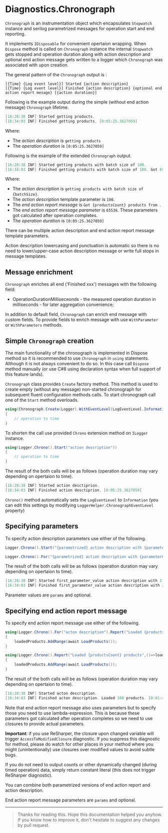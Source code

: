 ﻿# Diagnostics.Chronograph

`Chronograph` is an instrumentation object which encapsulates `Stopwatch` instance and serilog parametrized messages for operation start and end reporting. 

It implements `IDisposable` for convenient opertaion wrapping. 
When `Dispose` method is called on `Chronograph` instance the internal `Stopwatch` gets stopped and operation duration along with action description and optional end action message gets written to a logger which `Chronograph` was associated with upon creation.

The general pattern of the `Chronograph` output is :

```
[{Time} {Log event level}] Started {action description}
[{Time} {Log event level}] Finished {action description} {optional end action report mesage} [{action duration}]
```

Following is the example output during the simple (without end action message) `Chronograph` lifetime.

```csharp
[16:28:38 INF] Started getting products.
[16:34:03 INF] Finished getting products. [0:05:25.3627059]
```

Where:
* The *action description* is `getting products`
* The *operation duration* is `[0:05:25.3627059]`

Following is the example of the extended `Chronograph` output.

```csharp
[16:28:38 INF] Started getting products with batch size of 100.
[16:34:03 INF] Finished getting products with batch size of 100. Got 65536 products. [0:05:25.3627059]
```

Where:
* The *action description* is `getting products with batch size of {batchSize}`.
* The *action description* template parameter is `100`.
* The *end action report message* is `Got {productsCount} products from `.
* The *end action report message parameter* is `65536`. These parameters got calculated after operation completes.
* The *operation duration* is `[0:05:25.3627059]`

There can be multiple action description and end action report message template parameters.

Action description lowercasing and punctuation is automatic so there is no need to lower/upper-case action description message or write full stops in message templates.

## Message enrichment

`Chronograph` enriches all end ('Finished xxx') messages with the following field:

* OperationDurationMilliseceonds - the measured operation duration in milliseconds - for later aggregation convenience;

In addition to default field, `Chronograph` can enrich end message with custom fields. To provide fields to enrich message with use `WithParameter` or `WithParameters` methods.


## Simple `Chronograph` creation

The main functionality of the chronograph is implemented in Dispose method so it is recommended to use `Chronograph` in `using` statements.
Although it is not always convenient to do so. In this case call `Dispose` method manually (or use C#8 using declaration syntax when full support of this feature lands).

`Chronograph` class provides `Create` factory method. This method is used to create empty (without any message) non-started chronograph for subsequent fluent configuration methods calls. To start chronograph call one of the `Start` method overloads.

```csharp
using(Chronograph.Create(Logger).WithEventLevel(LogEventLevel.Information).Start("action description"))
{
	// operation to time
}
```

To shorten the call use provided `Chrono` extension method on `ILogger` instance.

```csharp
using(Logger.Chrono().Start("action description"))
{
	// operation to time
}
```

The result of the both calls will be as follows (operation duration may vary depending on opertaion to time).
```csharp
[16:28:38 INF] Started action desctiprion.
[16:34:03 INF] Finished action desctiprion. [0:05:25.3627059]
```

`Chrono()` method automatically sets the `LogEventLevel` to `Information` (you can edit this settings by modifying `LoggerHelper.ChronographEventLevel` property)

## Specifying parameters

To specify action description parameters use either of the following.

```csharp
Logger.Chrono().Start("{parametrized} action description with {parameterCount} parameters", "first_parameter_value", 2)
```

```csharp
Logger.Chrono().For("{parametrized} action description with {parameterCount} parameters", "first_parameter_value", 2).Start()
```

The result of the both calls will be as follows (operation duration may vary depending on opertaion to time).
```csharp
[16:28:38 INF] Started first_parameter_value action description with 2 parameters.
[16:34:03 INF] Finished first_parameter_value action description with 2 parameters. [0:03:44.3622359]
```

Parameter values are `params` and optional.

## Specifying end action report message

To specify end action report message use either of the following.

```csharp
using(Logger.Chrono().For("acton description").Report("Loaded {productsCount} products",()=>loadedProducts.Count).Start())
{
	loadedProducts.AddRange(await LoadProducts());
}
```

```csharp
using(Logger.Chrono().Report("Loaded {productsCount} products",()=>loadedProducts.Count).Start("acton description"))
{
	loadedProducts.AddRange(await LoadProducts());
}
```

The result of the both calls will be as follows (operation duration may vary depending on opertaion to time).
```csharp
[16:28:38 INF] Started acton description.
[16:34:03 INF] Finished acton description. Loaded 100 products. [0:01:44.3622359]
```

Note that end action report message also uses parameters but to specify those you need to use lambda-expression. 
This is because these parameters got calculated after operation completes so we need to use closures to provide actual parameters.

__Important__: if you use ReSharper, the closure upon changed variable will trigger `AccessToModifiedClosure` diagnostic. 
If you suppress this diagnostic for method, please do watch for other places in your method where you might (unintentionally) use closures over modified values to avoid subtle bugs.

If you do not need to output counts or other dynamically changed (during timed operation) data, simply return constant literal (this does not trigger ReSharper diagnostic).

You can combine both parametrized versions of end action report and action description.

End action report message parameters are `params` and optional.

---

> Thanks for reading this.
> Hope this documentation helped you anyhow.
> If you know how to improve it, don't hesitate to suggest any changes by pull request.